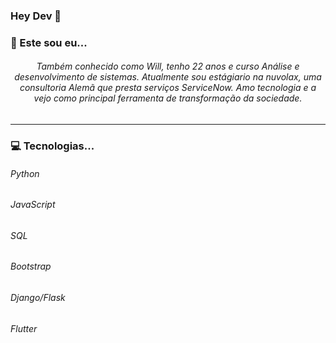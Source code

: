 ### Hey Dev 👋



### 🤘 Este sou eu...
<h6 align="center">
  Também conhecido como Will, tenho 22 anos e curso Análise e desenvolvimento de sistemas. Atualmente sou estágiario na nuvolax, uma consultoria Alemã que presta serviços ServiceNow. Amo tecnologia e a vejo como principal ferramenta de transformação da sociedade. 
</h6>

----

### 💻 Tecnologias...
<p align="center">
<h6> Python </h6>
<h6> JavaScript </h6>
<h6> SQL </h6>
<h6> Bootstrap </h6>
<h6> Django/Flask </h6>
<h6> Flutter </h6>
